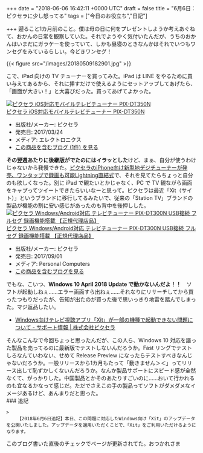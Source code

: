 
+++
date = "2018-06-06 16:42:11 +0000 UTC"
draft = false
title = "6月6日：ピクセラに少し怒ってる"
tags = ["今日のお役立ち","日記"]

+++
遡ること1カ月前のこと。僕は母の日に何をプレゼントしようか考えあぐねて、おかんの日常を観察していた。それでようやく気付いたんだが、うちのおかんはいまだにガラケーを使っていて、しかも昼寝のときなんかはそれでいつもワンセグをみているらしい。今どきワンセグ！

{{< figure src="/images/20180509182901.jpg"  >}}

こで、iPad 向けの TV チューナーを買ってみた。iPad は LINE をやるために買い与えてあるから、それに挿すだけで使えるようにセットアップしてあげたら、「画面が大きい！」と大喜びだった。買ってあげてよかった。<div class="hatena-asin-detail"><a href="http://www.amazon.co.jp/exec/obidos/ASIN/B06XFX56K3/bestylesnet-22/"><img src="https://images-fe.ssl-images-amazon.com/images/I/31oPc2CEDPL._SL160_.jpg" class="hatena-asin-detail-image" alt="ピクセラ iOS対応モバイルテレビチューナー PIX-DT350N" title="ピクセラ iOS対応モバイルテレビチューナー PIX-DT350N"/></a><div class="hatena-asin-detail-info"><a href="http://www.amazon.co.jp/exec/obidos/ASIN/B06XFX56K3/bestylesnet-22/">ピクセラ iOS対応モバイルテレビチューナー PIX-DT350N</a><ul><li><span class="hatena-asin-detail-label">出版社/メーカー:</span> ピクセラ</li><li><span class="hatena-asin-detail-label">発売日:</span> 2017/03/24</li><li><span class="hatena-asin-detail-label">メディア:</span> エレクトロニクス</li><li><a href="http://d.hatena.ne.jp/asin/B06XFX56K3/bestylesnet-22" target="_blank">この商品を含むブログ (1件) を見る</a></li></ul></div><div class="hatena-asin-detail-foot"></div></div>**その翌週あたりに後継版がでたのにはイラッとした**けど、まぁ、自分が使うわけじゃないから我慢できた。[ピクセラのiPhone向け新型地デジチューナーが発売、ワンタップで録画も可能Lightning直結式](https://akiba-pc.watch.impress.co.jp/docs/news/news/1125324.html)で、それを見てたらちょっと自分のも欲しくなった。別に iPad で観たいとかじゃなく、PC で TV 観ながら画面をキャプってツイートできたらいいなーと思って。ピクセラは最近「Xit（サイト）」というブランドに移行してるみたいで、従来の「Station TV」ブランドの製品が機能の割に安い感じがあったのも背中を後押しした。<div class="hatena-asin-detail"><a href="http://www.amazon.co.jp/exec/obidos/ASIN/B0757MT4FN/bestylesnet-22/"><img src="https://images-fe.ssl-images-amazon.com/images/I/31OyBYwiluL._SL160_.jpg" class="hatena-asin-detail-image" alt="ピクセラ Windows/Android対応 テレビチューナー PIX-DT300N USB接続 フルセグ 録画機能搭載 【正規代理店品】" title="ピクセラ Windows/Android対応 テレビチューナー PIX-DT300N USB接続 フルセグ 録画機能搭載 【正規代理店品】"/></a><div class="hatena-asin-detail-info"><a href="http://www.amazon.co.jp/exec/obidos/ASIN/B0757MT4FN/bestylesnet-22/">ピクセラ Windows/Android対応 テレビチューナー PIX-DT300N USB接続 フルセグ 録画機能搭載 【正規代理店品】</a><ul><li><span class="hatena-asin-detail-label">出版社/メーカー:</span> ピクセラ</li><li><span class="hatena-asin-detail-label">発売日:</span> 2017/09/01</li><li><span class="hatena-asin-detail-label">メディア:</span> Personal Computers</li><li><a href="http://d.hatena.ne.jp/asin/B0757MT4FN/bestylesnet-22" target="_blank">この商品を含むブログを見る</a></li></ul></div><div class="hatena-asin-detail-foot"></div></div>でもな、こいつ、**Windows 10 April 2018 Update で動かないんだよ！！**　ソフトが起動しねぇ……エラー画面すら出ねぇ……それなりにリサーチしてから買ったつもりだったが、告知が出たのが買った後で思いっきり地雷を踏んでしまった。マジ返品したい。

<ul>
<li><a href="http://www.pixela.co.jp/support/info/2018/windows_update_xitmobile.html">Windows向けテレビ視聴アプリ「Xit」が一部の機種で起動できない問題について - サポート情報 | 株式会社ピクセラ</a></li>
</ul>そんなこんなで今回ちょっと思ったんだが、この人ら、Windows 10 対応を謳った製品を売ってるのに最新版でテストしないんだろうか。Fast リングでテストしろなんていわない、せめて Release Preview になったらテストすべきなんじゃないだろうか。一般リリースから1カ月もたって「動きません＞＜」ってリリース出して恥ずかしくないんだろうか。なんか製品サポートにスピード感が全然なくて、がっかりした。中国製品とかそのあたりすごいのに……おいて行かれるのも宜なるかなって感じだ。ただでさえこの手の製品ってソフトがダメダメなイメージあるけど、あんまりだと思った。

<div class="section">
    ### 追記
    
    >
        【2018年6月6日追記】本日、この問題に対応したWindows向け「Xit」のアップデータを公開いたしました。アップデータを適用いただくことで、「Xit」をご利用いただけるようになります。

    
このブログ書いた直後のチェックでページが更新されてた。おつかれさま

</div>

